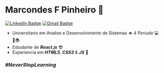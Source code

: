 # Marcondes F Pinheiro 👋


[![Linkedin Badge](https://img.shields.io/badge/-Marcondes%20F%20Pinheiro-eed117?style=flat-square&logo=Linkedin&logoColor=white&link=https://www.linkedin.com/in/marcondes-ferreira-48aa231ab/)](https://www.linkedin.com/in/marcondes-ferreira-48aa231ab/)
[![Gmail Badge](https://img.shields.io/badge/-marcondessam@gmail.com-dd8400?style=flat-square&logo=Gmail&logoColor=white&link=mailto:marcondessam@gmail.com)](mailto:marcondessam@gmail.com)

- Universitario em Analise e Desenvolvimento de Sistemas **=>** *4 Periudo* 💻 📱📚
- Estudante de ***React.js***  😎
- Experiencia em ***HTML5***, ***CSS3*** & ***JS***   🤝

### *#NeverStopLearning*
